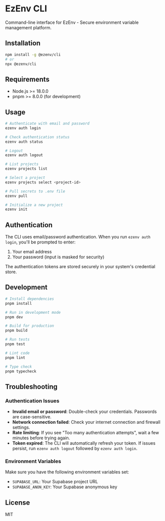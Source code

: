 # EzEnv CLI

Command-line interface for EzEnv - Secure environment variable management platform.

## Installation

```bash
npm install -g @ezenv/cli
# or
npx @ezenv/cli
```

## Requirements

- Node.js >= 18.0.0
- pnpm >= 8.0.0 (for development)

## Usage

```bash
# Authenticate with email and password
ezenv auth login

# Check authentication status
ezenv auth status

# Logout
ezenv auth logout

# List projects
ezenv projects list

# Select a project
ezenv projects select <project-id>

# Pull secrets to .env file
ezenv pull

# Initialize a new project
ezenv init
```

## Authentication

The CLI uses email/password authentication. When you run `ezenv auth login`, you'll be prompted to enter:
1. Your email address
2. Your password (input is masked for security)

The authentication tokens are stored securely in your system's credential store.

## Development

```bash
# Install dependencies
pnpm install

# Run in development mode
pnpm dev

# Build for production
pnpm build

# Run tests
pnpm test

# Lint code
pnpm lint

# Type check
pnpm typecheck
```

## Troubleshooting

### Authentication Issues

- **Invalid email or password**: Double-check your credentials. Passwords are case-sensitive.
- **Network connection failed**: Check your internet connection and firewall settings.
- **Rate limiting**: If you see "Too many authentication attempts", wait a few minutes before trying again.
- **Token expired**: The CLI will automatically refresh your token. If issues persist, run `ezenv auth logout` followed by `ezenv auth login`.

### Environment Variables

Make sure you have the following environment variables set:
- `SUPABASE_URL`: Your Supabase project URL
- `SUPABASE_ANON_KEY`: Your Supabase anonymous key

## License

MIT